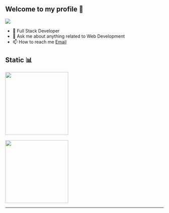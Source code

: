 ## **Welcome to my profile 👋**

<img align="center" src="https://discord.c99.nl/widget/theme-1/1141770151243563151"/> 

- 🦾 Full Stack Developer
- 💬 Ask me about anything related to Web Development
- 📫 How to reach me [Email](mailto:aycs963@gmail.com)

## **Static 📊**

<a href="https://discord.com/invite/gravitybot">
  <img align="center" height="200px" src="http://github-profile-summary-cards.vercel.app/api/cards/profile-details?username=i-tsx&theme=ayu_mirage" />
</a>
<br><br>
<a href="https://discord.com/invite/gravitybot">
  <img align="center" height="200px" src="https://github-profile-summary-cards.vercel.app/api/cards/most-commit-language?username=i-tsx&theme=ayu_mirage" />
</a>

---
